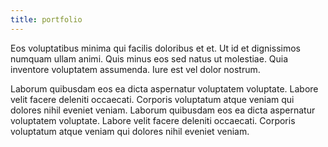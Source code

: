 ```yaml
---
title: portfolio
---
```

Eos voluptatibus minima qui facilis doloribus et et. Ut id et dignissimos numquam ullam animi. Quis minus eos sed natus ut molestiae. Quia inventore voluptatem assumenda. Iure est vel dolor nostrum.

Laborum quibusdam eos ea dicta aspernatur voluptatem voluptate. Labore velit facere deleniti occaecati. Corporis voluptatum atque veniam qui dolores nihil eveniet veniam. Laborum quibusdam eos ea dicta aspernatur voluptatem voluptate. Labore velit facere deleniti occaecati. Corporis voluptatum atque veniam qui dolores nihil eveniet veniam.
